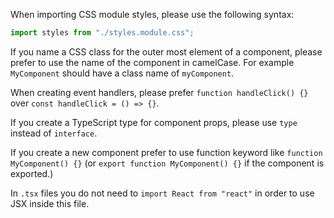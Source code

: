 When importing CSS module styles, please use the following syntax:

```javascript
import styles from "./styles.module.css";
```

If you name a CSS class for the outer most element of a component, please prefer to use the name of the component in camelCase. For example `MyComponent` should have a class name of `myComponent`.

When creating event handlers, please prefer `function handleClick() {}` over `const handleClick = () => {}`.

If you create a TypeScript type for component props, please use `type` instead of `interface`.

If you create a new component prefer to use function keyword like `function MyComponent() {}` (or `export function MyComponent() {}` if the component is exported.)

In `.tsx` files you do not need to `import React from "react"` in order to use JSX inside this file.
